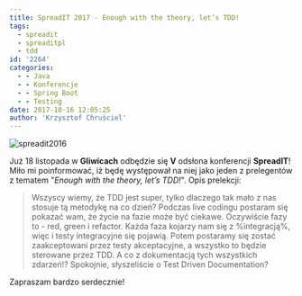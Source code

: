 ```yaml
---
title: SpreadIT 2017 - Enough with the theory, let’s TDD!
tags:
  - spreadit
  - spreaditpl
  - tdd
id: '2264'
categories:
  - - Java
  - - Konferencje
  - - Spring Boot
  - - Testing
date: 2017-10-16 12:05:25
author: 'Krzysztof Chruściel'
---
```


![spreadit2016](http://codecouple.pl/wp-content/uploads/2016/11/spreadIT2016-1024x423.png)

Już 18 listopada w **Gliwicach** odbędzie się **V** odsłona konferencji **SpreadIT**! Miło mi poinformować, iż będę występował na niej jako jeden z prelegentów z tematem "_Enough with the theory, let’s TDD!_". Opis prelekcji:

> Wszyscy wiemy, że TDD jest super, tylko dlaczego tak mało z nas stosuje tą metodykę na co dzień? Podczas live codingu postaram się pokazać wam, że życie na fazie może być ciekawe. Oczywiście fazy to - red, green i refactor. Każda faza kojarzy nam się z %integracją%, więc i testy integracyjne się pojawią. Potem postaramy się zostać zaakceptowani przez testy akceptacyjne, a wszystko to będzie sterowane przez TDD. A co z dokumentacją tych wszystkich zdarzeń!? Spokojnie, słyszeliście o Test Driven Documentation?

Zapraszam bardzo serdecznie!